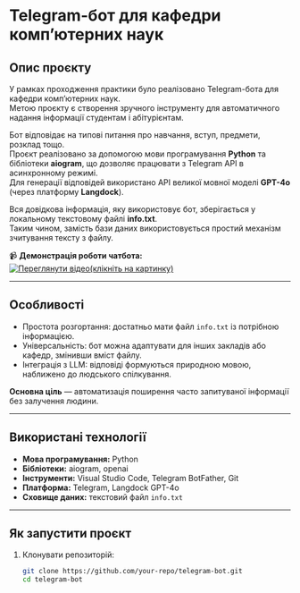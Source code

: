 # Telegram-бот для кафедри комп’ютерних наук

## Опис проєкту
У рамках проходження практики було реалізовано Telegram-бота для кафедри комп’ютерних наук.  
Метою проєкту є створення зручного інструменту для автоматичного надання інформації студентам і абітурієнтам.  

Бот відповідає на типові питання про навчання, вступ, предмети, розклад тощо.  
Проєкт реалізовано за допомогою мови програмування **Python** та бібліотеки **aiogram**, що дозволяє працювати з Telegram API в асинхронному режимі.  
Для генерації відповідей використано API великої мовної моделі **GPT-4o** (через платформу **Langdock**).  

Вся довідкова інформація, яку використовує бот, зберігається у локальному текстовому файлі **info.txt**.  
Таким чином, замість бази даних використовується простий механізм зчитування тексту з файлу.

📹 **Демонстрація роботи чатбота:**  
[![Переглянути відео(клікніть на картинку)](https://github.com/user-attachments/assets/d63bbf13-7f5f-4db3-bb20-48a16394b00a)](https://youtu.be/PJgw1c8EQJw)

---

## Особливості
- Простота розгортання: достатньо мати файл `info.txt` із потрібною інформацією.  
- Універсальність: бот можна адаптувати для інших закладів або кафедр, змінивши вміст файлу.  
- Інтеграція з LLM: відповіді формуються природною мовою, наближено до людського спілкування.  

**Основна ціль** — автоматизація поширення часто запитуваної інформації без залучення людини.

---

## Використані технології
- **Мова програмування:** Python  
- **Бібліотеки:** aiogram, openai  
- **Інструменти:** Visual Studio Code, Telegram BotFather, Git  
- **Платформа:** Telegram, Langdock GPT-4o  
- **Сховище даних:** текстовий файл `info.txt`

---

## Як запустити проєкт
1. Клонувати репозиторій:
   ```bash
   git clone https://github.com/your-repo/telegram-bot.git
   cd telegram-bot

